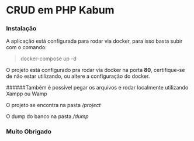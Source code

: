 
# CRUD em PHP Kabum

### Instalação

A aplicação está configurada para rodar via docker, para isso basta subir com o comando:

> docker-compose up -d

O projeto está configurado pra rodar via docker na porta **80**, certifique-se de não estar utilizando, ou altere a configuração do docker.

######Também é possível pegar os arquivos e rodar localmente utilizando Xampp ou Wamp

O projeto se encontra na pasta _/project_

O dump do banco na pasta _/dump_

### Muito Obrigado
